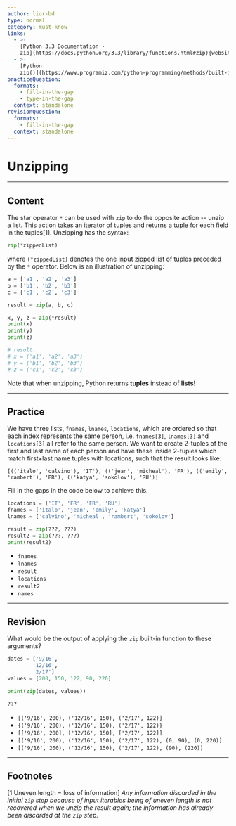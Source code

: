```yaml
---
author: lior-bd
type: normal
category: must-know
links:
  - >-
    [Python 3.3 Documentation -
    zip](https://docs.python.org/3.3/library/functions.html#zip){website}
  - >-
    [Python
    zip()](https://www.programiz.com/python-programming/methods/built-in/zip){website}
practiceQuestion:
  formats:
    - fill-in-the-gap
    - type-in-the-gap
  context: standalone
revisionQuestion:
  formats:
    - fill-in-the-gap
  context: standalone
---
```


# Unzipping

---

## Content

The star operator `*` can be used with `zip` to do the opposite action -- unzip a list. This action takes an iterator of tuples and returns a tuple for each field in the tuples[1]. Unzipping has the syntax:

```python
zip(*zippedList)
```

where `(*zippedList)` denotes the one input zipped list of tuples preceded by the `*` operator. Below is an illustration of unzipping:

```python
a = ['a1', 'a2', 'a3']
b = ['b1', 'b2', 'b3']
c = ['c1', 'c2', 'c3']

result = zip(a, b, c)

x, y, z = zip(*result)
print(x)
print(y)
print(z)

# result:
# x = ('a1', 'a2', 'a3')
# y = ('b1', 'b2', 'b3')
# z = ('c1', 'c2', 'c3')
```

Note that when unzipping, Python returns **tuples** instead of **lists**!



---

## Practice

We have three lists, `fnames`, `lnames`, `locations`, which are ordered so that each index represents the same person, i.e. `fnames[3]`, `lnames[3]` and `locations[3]` all refer to the same person. We want to create 2-tuples of the first and last name of each person and have these inside 2-tuples which match first+last name tuples with locations, such that the result looks like:

`[(('italo', 'calvino'), 'IT'),
  (('jean', 'micheal'), 'FR'),
  (('emily', 'rambert'), 'FR'),
  (('katya', 'sokolov'), 'RU')]`

Fill in the gaps in the code below to achieve this.

```python
locations = ['IT', 'FR', 'FR', 'RU']
fnames = ['italo', 'jean', 'emily', 'katya']
lnames = ['calvino', 'micheal', 'rambert', 'sokolov']

result = zip(???, ???)
result2 = zip(???, ???)
print(result2)
```

- `fnames`
- `lnames`
- `result`
- `locations`
- `result2`
- `names`


---

## Revision

What would be the output of applying the `zip` built-in function to these arguments?

```python
dates = ['9/16',
        '12/16',
        '2/17']
values = [200, 150, 122, 90, 220]

print(zip(dates, values))

???
```

- `[('9/16', 200), ('12/16', 150), ('2/17', 122)]`
- `{('9/16', 200), ('12/16', 150), ('2/17', 122)}`
- `[['9/16', 200], ['12/16', 150], ['2/17', 122]]`
- `[('9/16', 200), ('12/16', 150), ('2/17', 122), (0, 90), (0, 220)]`
- `[('9/16', 200), ('12/16', 150), ('2/17', 122), (90), (220)]`


---

## Footnotes

[1:Uneven length = loss of information]
*Any information discarded in the initial `zip` step because of input iterables being of uneven length is not recovered when we unzip the result again; the information has already been discarded at the `zip` step.*
 
